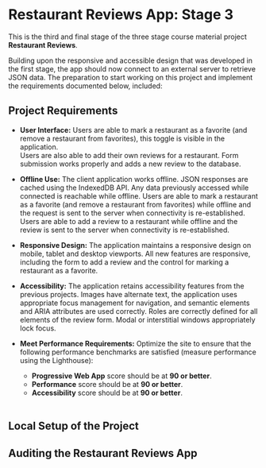 <h1>Restaurant Reviews App: Stage 3</h1>
This is the third and final stage of the three stage course material project <b>Restaurant Reviews</b>.

Building upon the responsive and accessible design that was developed in the first stage, the app should now connect to an external server
to retrieve JSON data. The preparation to start working on this project and implement the requirements documented below, included:

 
<h2>Project Requirements</h2>
 
  - **User Interface:** Users are able to mark a restaurant as a favorite (and remove a restaurant from favorites), this toggle is visible in the application.<br>Users are also able to add their own reviews for a restaurant. Form submission works properly and adds a new review to the database.

  - **Offline Use:** The client application works offline. JSON responses are cached using the IndexedDB API. Any data previously accessed while connected is reachable while offline. Users are able to mark a restaurant as a favorite (and remove a restaurant from favorites) while offline and the request is sent to the server when connectivity is re-established. Users are able to add a review to a restaurant while offline and the review is sent to the server when connectivity is re-established.
  
 - **Responsive Design:** The application maintains a responsive design on mobile, tablet and desktop viewports. All new features are responsive, including the form to add a review and the control for marking a restaurant as a favorite.

 - **Accessibility:** The application retains accessibility features from the previous projects. Images have alternate text, the application uses appropriate focus management for navigation, and semantic elements and ARIA attributes are used correctly. Roles are correctly defined for all elements of the review form. Modal or interstitial windows appropriately lock focus.

 - **Meet Performance Requirements:** Optimize the site to ensure that the following performance benchmarks are satisfied (measure performance using the Lighthouse):
   - **Progressive Web App** score should be at **90 or better**.
   - **Performance** score should be at **90 or better**.
   - **Accessibility** score should be at **90 or better**.
<br><br>
 
<h2>Local Setup of the Project</h2>

<h2>Auditing the Restaurant Reviews App</h2>



